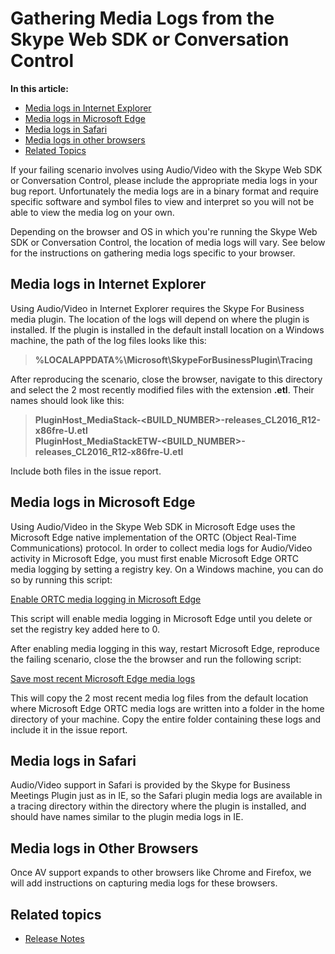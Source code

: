 # Gathering Media Logs from the Skype Web SDK or Conversation Control

**In this article:**

- [Media logs in Internet Explorer](#ie)
- [Media logs in Microsoft Edge](#edge)
- [Media logs in Safari](#safari)
- [Media logs in other browsers](#other)
- [Related Topics](#related-topics)

If your failing scenario involves using Audio/Video with the Skype Web SDK or Conversation Control, please include the appropriate media logs in your bug report. Unfortunately the media logs are in a binary format and require specific software and symbol files to view and interpret so you will not be able to view the media log on your own.

Depending on the browser and OS in which you're running the Skype Web SDK or Conversation Control, the location of media logs will vary. See below for the instructions on gathering media logs specific to your browser.

<a href="ie"></a>
## Media logs in Internet Explorer

Using Audio/Video in Internet Explorer requires the Skype For Business media plugin. The location of the logs will depend on where the plugin is installed. If the plugin is installed in the default install location on a Windows machine, the path of the log files looks like this:

>**%LOCALAPPDATA%\Microsoft\SkypeForBusinessPlugin\Tracing**

After reproducing the scenario, close the browser, navigate to this directory and select the 2 most recently modified files with the extension **.etl**. Their names should look like this:

>**PluginHost_MediaStack-\<BUILD\_NUMBER\>-releases_CL2016_R12-x86fre-U.etl** <br>
**PluginHost_MediaStackETW-\<BUILD\_NUMBER\>-releases_CL2016_R12-x86fre-U.etl**

Include both files in the issue report.

<a href="edge"></a>
## Media logs in Microsoft Edge

Using Audio/Video in the Skype Web SDK in Microsoft Edge uses the Microsoft Edge native implementation of the ORTC (Object Real-Time Communications) protocol. In order to collect media logs for Audio/Video activity in Microsoft Edge, you must first enable Microsoft Edge ORTC media logging by setting a registry key. On a Windows machine, you can do so by running this script: 

[Enable ORTC media logging in Microsoft Edge](../../../utils/EnableEdgeLogging.ps1)

This script will enable media logging in Microsoft Edge until you delete or set the registry key added here to 0.

After enabling media logging in this way, restart Microsoft Edge, reproduce the failing scenario, close the the browser and run the following script:

[Save most recent Microsoft Edge media logs](../../../utils/pullEdgeLogs-external.ps1)

This will copy the 2 most recent media log files from the default location where Microsoft Edge ORTC media logs are written into a folder in the home directory of your machine. Copy the entire folder containing these logs and include it in the issue report.

<a href="safari"></a>
## Media logs in Safari

Audio/Video support in Safari is provided by the Skype for Business Meetings Plugin just as in IE, so the Safari plugin media logs are available in a tracing directory within the directory where the plugin is installed, and should have names similar to the plugin media logs in IE.

<a href="other"></a>
## Media logs in Other Browsers

Once AV support expands to other browsers like Chrome and Firefox, we will add instructions on capturing media logs for these browsers.

<a href="related-topics"></a>
## Related topics
- [Release Notes](../../ReleaseNotes.md)